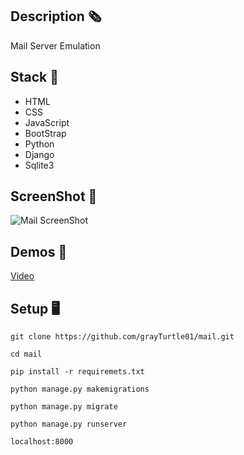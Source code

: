 ## Description 🗞️
Mail Server Emulation

## Stack 🧰
- HTML
- CSS
- JavaScript
- BootStrap
- Python
- Django
- Sqlite3

## ScreenShot 📸
![Mail ScreenShot](https://res.cloudinary.com/dqxtoises/image/upload/v1637006772/mail_screen_shoot-3_xcabsb.png)

## Demos 🎥
<a href="https://youtu.be/EWO5gRYqM6g" target=_blank>Video</a>

## Setup 🖥️
`git clone https://github.com/grayTurtle01/mail.git`

`cd mail`

`pip install -r requiremets.txt`

`python manage.py makemigrations`

`python manage.py migrate`

`python manage.py runserver`

`localhost:8000`
